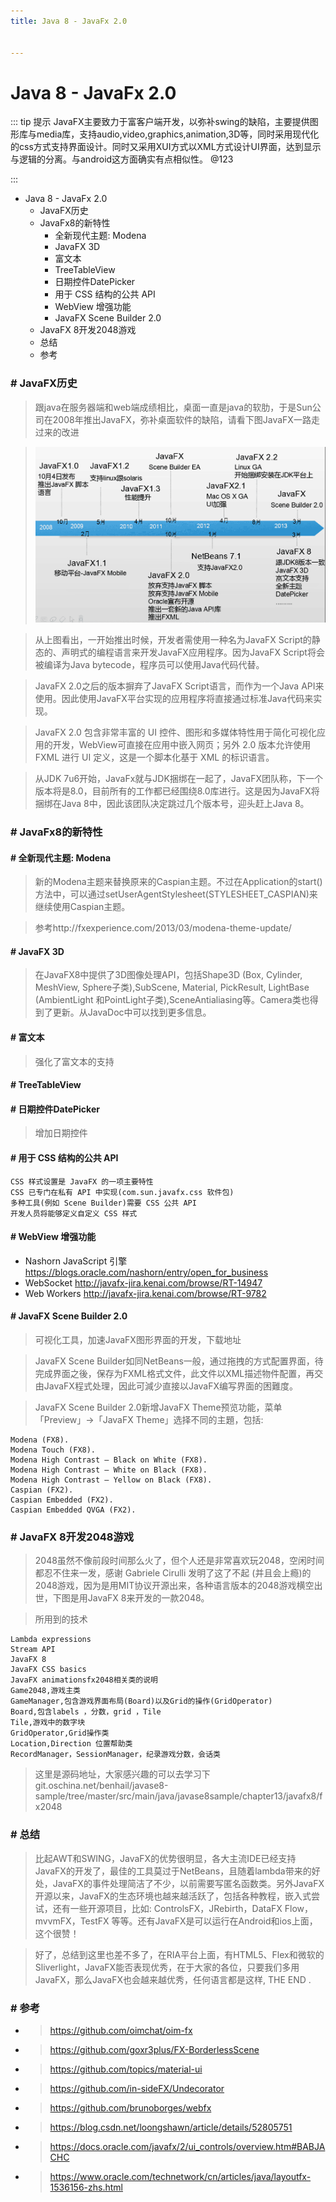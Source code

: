 ```yaml
---
title: Java 8 - JavaFx 2.0


---
```


# Java 8 - JavaFx 2.0

::: tip 提示
JavaFX主要致力于富客户端开发，以弥补swing的缺陷，主要提供图形库与media库，支持audio,video,graphics,animation,3D等，同时采用现代化的css方式支持界面设计。同时又采用XUI方式以XML方式设计UI界面，达到显示与逻辑的分离。与android这方面确实有点相似性。 @123

:::

*   Java 8 - JavaFx 2.0
    *   JavaFX历史
    *   JavaFx8的新特性
        *   全新现代主题: Modena
        *   JavaFX 3D
        *   富文本
        *   TreeTableView
        *   日期控件DatePicker
        *   用于 CSS 结构的公共 API
        *   WebView 增强功能
        *   JavaFX Scene Builder 2.0
    *   JavaFX 8开发2048游戏
    *   总结
    *   参考

### # JavaFX历史

> 跟java在服务器端和web端成绩相比，桌面一直是java的软肋，于是Sun公司在2008年推出JavaFX，弥补桌面软件的缺陷，请看下图JavaFX一路走过来的改进

> ![](images/java8-javafx-1.png)

> 从上图看出，一开始推出时候，开发者需使用一种名为JavaFX Script的静态的、声明式的编程语言来开发JavaFX应用程序。因为JavaFX Script将会被编译为Java bytecode，程序员可以使用Java代码代替。

> JavaFX 2.0之后的版本摒弃了JavaFX Script语言，而作为一个Java API来使用。因此使用JavaFX平台实现的应用程序将直接通过标准Java代码来实现。

> JavaFX 2.0 包含非常丰富的 UI 控件、图形和多媒体特性用于简化可视化应用的开发，WebView可直接在应用中嵌入网页；另外 2.0 版本允许使用 FXML 进行 UI 定义，这是一个脚本化基于 XML 的标识语言。

> 从JDK 7u6开始，JavaFx就与JDK捆绑在一起了，JavaFX团队称，下一个版本将是8.0，目前所有的工作都已经围绕8.0库进行。这是因为JavaFX将捆绑在Java 8中，因此该团队决定跳过几个版本号，迎头赶上Java 8。

### # JavaFx8的新特性

#### # 全新现代主题: Modena

> 新的Modena主题来替换原来的Caspian主题。不过在Application的start()方法中，可以通过setUserAgentStylesheet(STYLESHEET_CASPIAN)来继续使用Caspian主题。

> 参考http://fxexperience.com/2013/03/modena-theme-update/

#### # JavaFX 3D

> 在JavaFX8中提供了3D图像处理API，包括Shape3D (Box, Cylinder, MeshView, Sphere子类),SubScene, Material, PickResult, LightBase (AmbientLight 和PointLight子类),SceneAntialiasing等。Camera类也得到了更新。从JavaDoc中可以找到更多信息。

#### # 富文本

> 强化了富文本的支持

#### # TreeTableView

#### # 日期控件DatePicker

> 增加日期控件

#### # 用于 CSS 结构的公共 API

```
CSS 样式设置是 JavaFX 的一项主要特性
CSS 已专门在私有 API 中实现(com.sun.javafx.css 软件包)
多种工具(例如 Scene Builder)需要 CSS 公共 API
开发人员将能够定义自定义 CSS 样式
```

#### # WebView 增强功能

*   Nashorn JavaScript 引擎 https://blogs.oracle.com/nashorn/entry/open_for_business
*   WebSocket http://javafx-jira.kenai.com/browse/RT-14947
*   Web Workers http://javafx-jira.kenai.com/browse/RT-9782

#### # JavaFX Scene Builder 2.0

> 可视化工具，加速JavaFX图形界面的开发，下载地址

> JavaFX Scene Builder如同NetBeans一般，通过拖拽的方式配置界面，待完成界面之後，保存为FXML格式文件，此文件以XML描述物件配置，再交由JavaFX程式处理，因此可減少直接以JavaFX编写界面的困難度。

> JavaFX Scene Builder 2.0新增JavaFX Theme预览功能，菜单「Preview」→「JavaFX Theme」选择不同的主題，包括:

```
Modena (FX8).
Modena Touch (FX8).
Modena High Contrast – Black on White (FX8).
Modena High Contrast – White on Black (FX8).
Modena High Contrast – Yellow on Black (FX8).
Caspian (FX2).
Caspian Embedded (FX2).
Caspian Embedded QVGA (FX2).
```

### # JavaFX 8开发2048游戏

> 2048虽然不像前段时间那么火了，但个人还是非常喜欢玩2048，空闲时间都忍不住来一发，感谢 Gabriele Cirulli 发明了这了不起 (并且会上瘾)的2048游戏，因为是用MIT协议开源出来，各种语言版本的2048游戏横空出世，下图是用JavaFX 8来开发的一款2048。

> 所用到的技术

```
Lambda expressions
Stream API
JavaFX 8
JavaFX CSS basics
JavaFX animationsfx2048相关类的说明
Game2048,游戏主类
GameManager,包含游戏界面布局(Board)以及Grid的操作(GridOperator)
Board,包含labels ，分数，grid ，Tile
Tile,游戏中的数字块
GridOperator,Grid操作类
Location,Direction 位置帮助类
RecordManager，SessionManager，纪录游戏分数，会话类
```

> 这里是源码地址，大家感兴趣的可以去学习下git.oschina.net/benhail/javase8-sample/tree/master/src/main/java/javase8sample/chapter13/javafx8/fx2048

### # 总结

> 比起AWT和SWING，JavaFX的优势很明显，各大主流IDE已经支持JavaFX的开发了，最佳的工具莫过于NetBeans，且随着lambda带来的好处，JavaFX的事件处理简洁了不少，以前需要写匿名函数类。另外JavaFX开源以来，JavaFX的生态环境也越来越活跃了，包括各种教程，嵌入式尝试，还有一些开源项目，比如: ControlsFX，JRebirth，DataFX Flow，mvvmFX，TestFX 等等。还有JavaFX是可以运行在Android和ios上面，这个很赞！

> 好了，总结到这里也差不多了，在RIA平台上面，有HTML5、Flex和微软的Sliverlight，JavaFX能否表现优秀，在于大家的各位，只要我们多用JavaFX，那么JavaFX也会越来越优秀，任何语言都是这样, THE END .

### # 参考

*   > https://github.com/oimchat/oim-fx

*   > https://github.com/goxr3plus/FX-BorderlessScene

*   > https://github.com/topics/material-ui

*   > https://github.com/in-sideFX/Undecorator

*   > https://github.com/brunoborges/webfx

*   > https://blog.csdn.net/loongshawn/article/details/52805751

*   > https://docs.oracle.com/javafx/2/ui_controls/overview.htm#BABJACHC

*   > https://www.oracle.com/technetwork/cn/articles/java/layoutfx-1536156-zhs.html
